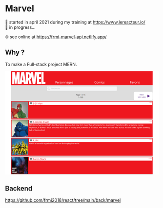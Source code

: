 # Marvel

📅 started in april 2021 during my training at https://www.lereacteur.io/  
🚧 in progress...

🌐 see online at https://frmi-marvel-api.netlify.app/

## Why ?

To make a Full-stack project MERN.  

![alt text](https://github.com/frmi2018/frmi-marvel-api/blob/main/src/assets/images/marvel.png?raw=true) 

## Backend

https://github.com/frmi2018/react/tree/main/back/marvel
